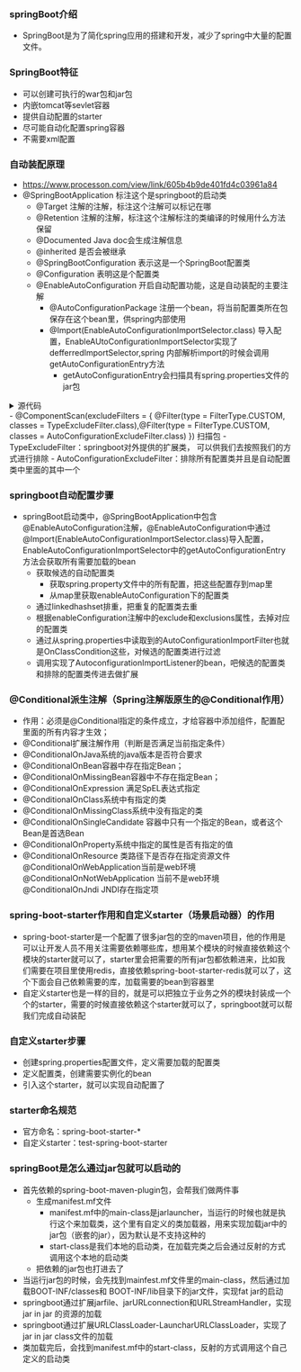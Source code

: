 ### springBoot介绍
- SpringBoot是为了简化spring应用的搭建和开发，减少了spring中大量的配置文件。

### SpringBoot特征
- 可以创建可执行的war包和jar包
- 内嵌tomcat等sevlet容器
- 提供自动配置的starter
- 尽可能自动化配置spring容器
- 不需要xml配置

### 自动装配原理
- https://www.processon.com/view/link/605b4b9de401fd4c03961a84
- @SpringBootApplication 标注这个是springboot的启动类
  - @Target 注解的注解，标注这个注解可以标记在哪
  - @Retention 注解的注解，标注这个注解标注的类编译的时候用什么方法保留
  - @Documented Java doc会生成注解信息
  - @inherited 是否会被继承
  - @SpringBootConfiguration 表示这是一个SpringBoot配置类
  - @Configuration 表明这是个配置类
  - @EnableAutoConfiguration 开启自动配置功能，这是自动装配的主要注解
    - @AutoConfigurationPackage 注册一个bean，将当前配置类所在包保存在这个bean里，供spring内部使用
    - @Import(EnableAutoConfigurationImportSelector.class) 导入配置，EnableAUtoConfigurationImportSelector实现了defferredImportSelector,spring 内部解析import的时候会调用getAutoConfigurationEntry方法
      - getAutoConfigurationEntry会扫描具有spring.properties文件的jar包
<details>
  <summary>源代码</summary>
  
```java
if (!isEnabled(annotationMetadata)) {
			return EMPTY_ENTRY;
		}
		AnnotationAttributes attributes = getAttributes(annotationMetadata);
    // 从spring.properties 中获取到候选的自动配置类
		List<String> configurations = getCandidateConfigurations(annotationMetadata, attributes);
    //排重
		configurations = removeDuplicates(configurations);
    //根据EnableConfiguration注解中的属性，获取不需要自动配置的类名单
		Set<String> exclusions = getExclusions(annotationMetadata, attributes);
    //校验exclude的类是否在这个属性下
		checkExcludedClasses(configurations, exclusions);
    //exclude进行排除，exclusions也排除
		configurations.removeAll(exclusions);
    //通过读取spring.factories 中的OnBeanCondition\OnClassCondition\OnWebApplicationCondition进行过滤
		configurations = getConfigurationClassFilter().filter(configurations);
    //这个方法是调用实现了AutoConfigurationImportListener  的bean..  分别把候选的配置名单，和排除的配置名单传进去做扩展
		fireAutoConfigurationImportEvents(configurations, exclusions);
		return new AutoConfigurationEntry(configurations, exclusions);
```
</details>
  - @ComponentScan(excludeFilters = { @Filter(type = FilterType.CUSTOM, classes = TypeExcludeFilter.class),@Filter(type = FilterType.CUSTOM, classes = AutoConfigurationExcludeFilter.class) }) 扫描包
    - TypeExcludeFilter：springboot对外提供的扩展类， 可以供我们去按照我们的方式进行排除
    - AutoConfigurationExcludeFilter：排除所有配置类并且是自动配置类中里面的其中一个

### springboot自动配置步骤
- springBoot启动类中，@SpringBootApplication中包含@EnableAutoConfiguration注解，@EnableAutoConfiguration中通过@Import(EnableAutoConfigurationImportSelector.class)导入配置，EnableAutoConfigurationImportSelector中的getAutoConfigurationEntry方法会获取所有需要加载的bean
  - 获取候选的自动配置类
    - 获取spring.property文件中的所有配置，把这些配置存到map里
    - 从map里获取enableAutoConfiguration下的配置类
  - 通过linkedhashset排重，把重复的配置类去重
  - 根据enableConfiguration注解中的exclude和exclusions属性，去掉对应的配置类
  - 通过从spring.properties中读取到的AutoConfigurationImportFilter也就是OnClassCondition这些，对候选的配置类进行过滤
  - 调用实现了AutoconfigurationImportListener的bean，吧候选的配置类和排除的配置类传进去做扩展

### @Conditional派生注解（Spring注解版原生的@Conditional作用）
- 作用：必须是@Conditional指定的条件成立，才给容器中添加组件，配置配里面的所有内容才生效；
- @Conditional扩展注解作用（判断是否满足当前指定条件）
- @ConditionalOnJava系统的java版本是否符合要求
- @ConditionalOnBean容器中存在指定Bean；
- @ConditionalOnMissingBean容器中不存在指定Bean；
- @ConditionalOnExpression 满足SpEL表达式指定
- @ConditionalOnClass系统中有指定的类
- @ConditionalOnMissingClass系统中没有指定的类
- @ConditionalOnSingleCandidate 容器中只有一个指定的Bean，或者这个Bean是首选Bean
- @ConditionalOnProperty系统中指定的属性是否有指定的值
- @ConditionalOnResource 类路径下是否存在指定资源文件
@ConditionalOnWebApplication当前是web环境
@ConditionalOnNotWebApplication 当前不是web环境
@ConditionalOnJndi JNDI存在指定项

### spring-boot-starter作用和自定义starter（场景启动器）的作用
- spring-boot-starter是一个配置了很多jar包的空的maven项目，他的作用是可以让开发人员不用关注需要依赖哪些库，想用某个模块的时候直接依赖这个模块的starter就可以了，starter里会把需要的所有jar包都依赖进来，比如我们需要在项目里使用redis，直接依赖spring-boot-starter-redis就可以了，这个下面会自己依赖需要的库，加载需要的bean到容器里
- 自定义starter也是一样的目的，就是可以把独立于业务之外的模块封装成一个个的starter，需要的时候直接依赖这个starter就可以了，springboot就可以帮我们完成自动装配

### 自定义starter步骤
- 创建spring.properties配置文件，定义需要加载的配置类
- 定义配置类，创建需要实例化的bean
- 引入这个starter，就可以实现自动配置了

### starter命名规范
- 官方命名：spring-boot-starter-*
- 自定义starter：test-spring-boot-starter

### springBoot是怎么通过jar包就可以启动的
- 首先依赖的spring-boot-maven-plugin包，会帮我们做两件事
  - 生成manifest.mf文件
    - manifest.mf中的main-class是jarlauncher，当运行的时候也就是执行这个来加载类，这个里有自定义的类加载器，用来实现加载jar中的jar包（嵌套的jar），因为默认是不支持这种的
    - start-class是我们本地的启动类，在加载完类之后会通过反射的方式调用这个本地的启动类
  - 把依赖的jar包也打进去了
- 当运行jar包的时候，会先找到mainfest.mf文件里的main-class，然后通过加载BOOT-INF/classes和 BOOT-INF/lib目录下的jar文件，实现fat jar的启动
- springboot通过扩展jarfile、jarURLconnection和URLStreamHandler，实现jar in jar 的资源的加载
- springboot通过扩展URLClassLoader-LauncharURLClassLoader，实现了jar in jar class文件的加载
- 类加载完后，会找到manifest.mf中的start-class，反射的方式调用这个自己定义的启动类

### 
